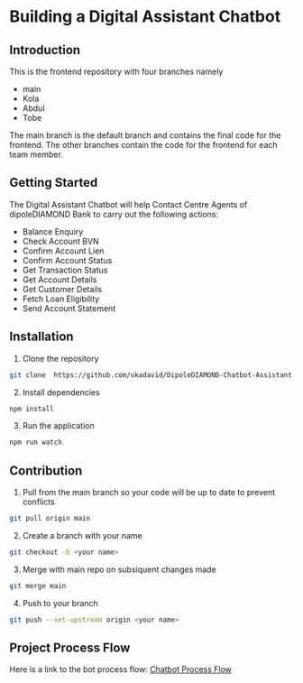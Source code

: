 # Building a Digital Assistant Chatbot

## Introduction

This is the frontend repository with four branches namely

- main
- Kola
- Abdul
- Tobe

The main branch is the default branch and contains the final code for the frontend. The other branches contain the code for the frontend for each team member.

## Getting Started

The Digital Assistant Chatbot will help Contact Centre Agents of dipoleDIAMOND Bank to carry out the following actions:

- Balance Enquiry
- Check Account BVN
- Confirm Account Lien
- Confirm Account Status
- Get Transaction Status
- Get Account Details
- Get Customer Details
- Fetch Loan Eligibility
- Send Account Statement

## Installation

1. Clone the repository

```bash
git clone  https://github.com/ukadavid/DipoleDIAMOND-Chatbot-Assistant.git
```

2. Install dependencies

```bash
npm install
```

3. Run the application

```bash
npm run watch
```

## Contribution

1. Pull from the main branch so your code will be up to date to prevent conflicts

```bash
git pull origin main
```

2. Create a branch with your name
   
```bash
git checkout -b <your name>
```
3. Merge with main repo on subsiquent changes made

```bash
git merge main
```

4. Push to your branch

```bash
git push --set-upstream origin <your name>
```
## Project Process Flow

Here is a link to the bot process flow: [Chatbot Process Flow](/Processflow.md)
